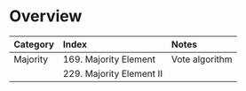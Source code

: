 # Overview

| Category | Index | Notes |
| :--- | :--- | :--- |
| Majority | 169. Majority Element | Vote algorithm |
|  | 229. Majority Element II |  |


